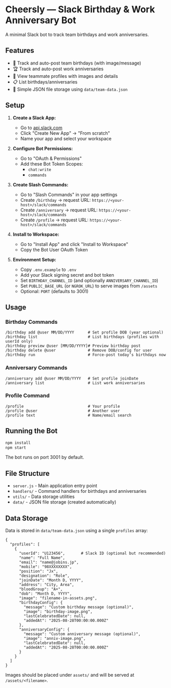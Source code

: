 # Cheersly — Slack Birthday & Work Anniversary Bot

A minimal Slack bot to track team birthdays and work anniversaries.

## Features

- 🎂 Track and auto-post team birthdays (with image/message)
- 🏆 Track and auto-post work anniversaries
- 👤 View teammate profiles with images and details
- 📋 List birthdays/anniversaries
- 💾 Simple JSON file storage using `data/team-data.json`

## Setup

1. **Create a Slack App:**
   - Go to [api.slack.com](https://api.slack.com/apps)
   - Click "Create New App" → "From scratch"
   - Name your app and select your workspace

2. **Configure Bot Permissions:**
   - Go to "OAuth & Permissions"
   - Add these Bot Token Scopes:
     - `chat:write`
     - `commands`

3. **Create Slash Commands:**
   - Go to "Slash Commands" in your app settings
   - Create `/birthday` → request URL: `https://<your-host>/slack/commands`
   - Create `/anniversary` → request URL: `https://<your-host>/slack/commands`
   - Create `/profile` → request URL: `https://<your-host>/slack/commands`

4. **Install to Workspace:**
   - Go to "Install App" and click "Install to Workspace"
   - Copy the Bot User OAuth Token

5. **Environment Setup:**
   - Copy `.env.example` to `.env`
   - Add your Slack signing secret and bot token
   - Set `BIRTHDAY_CHANNEL_ID` (and optionally `ANNIVERSARY_CHANNEL_ID`)
   - Set `PUBLIC_BASE_URL` (or `NGROK_URL`) to serve images from `/assets`
   - Optional: `PORT` (defaults to 3001)

## Usage

### Birthday Commands
```
/birthday add @user MM/DD/YYYY      # Set profile DOB (year optional)
/birthday list                      # List birthdays (profiles with userId only)
/birthday preview @user [MM/DD/YYYY]# Preview birthday post
/birthday delete @user              # Remove DOB/config for user
/birthday run                       # Force-post today’s birthdays now
```

### Anniversary Commands
```
/anniversary add @user MM/DD/YYYY   # Set profile joinDate
/anniversary list                   # List work anniversaries
```

### Profile Command
```
/profile                            # Your profile
/profile @user                      # Another user
/profile text                       # Name/email search
```

## Running the Bot

```bash
npm install
npm start
```

The bot runs on port 3001 by default.

## File Structure

- `server.js` - Main application entry point
- `handlers/` - Command handlers for birthdays and anniversaries
- `utils/` - Data storage utilities
- `data/` - JSON file storage (created automatically)

## Data Storage

Data is stored in `data/team-data.json` using a single `profiles` array:

```
{
  "profiles": [
    {
      "userId": "U123456",       # Slack ID (optional but recommended)
      "name": "Full Name",
      "email": "name@jobins.jp",
      "mobile": "98XXXXXXXX",
      "position": "Jx",
      "designation": "Role",
      "joinDate": "Month D, YYYY",
      "address": "City, Area",
      "bloodGroup": "A+",
      "dob": "Month D, YYYY",
      "image": "filename-in-assets.png",
      "birthdayConfig": {
        "message": "Custom birthday message (optional)",
        "image": "birthday-image.png",
        "lastCelebratedDate": null,
        "addedAt": "2025-08-28T00:00:00.000Z"
      },
      "anniversaryConfig": {
        "message": "Custom anniversary message (optional)",
        "image": "anniv-image.png",
        "lastCelebratedDate": null,
        "addedAt": "2025-08-28T00:00:00.000Z"
      }
    }
  ]
}
```

Images should be placed under `assets/` and will be served at `/assets/<filename>`.